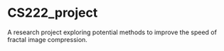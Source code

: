# CS222_project

A research project exploring potential methods to improve the speed of fractal image compression.

